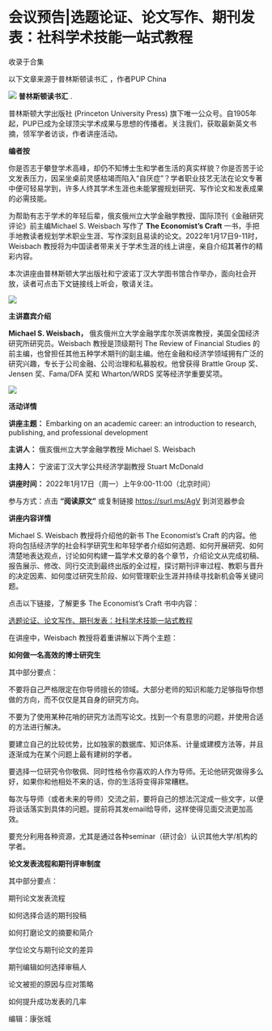 # 会议预告|选题论证、论文写作、期刊发表：社科学术技能一站式教程


收录于合集

以下文章来源于普林斯顿读书汇 ，作者PUP China

![](/images/28/2.png) **普林斯顿读书汇** .

普林斯顿大学出版社 (Princeton University Press)
旗下唯一公众号。自1905年起，PUP已成为全球顶尖学术成果与思想的传播者。关注我们，获取最新英文书摘，领军学者访谈，作者讲座活动。

  

**编者按**

你是否志于攀登学术高峰，却仍不知博士生和学者生活的真实样貌？你是否苦于论文发表压力，因呆坐桌前灵感枯竭而陷入“自厌症”？学者职业技艺无法在论文专著中便可轻易学到，许多人终其学术生涯也未能掌握规划研究、写作论文和发表成果的必需技能。

  

为帮助有志于学术的年轻后辈，俄亥俄州立大学金融学教授、国际顶刊《金融研究评论》前主编Michael S. Weisbach 写作了 **The
Economist’s Craft** 一书，手把手地教读者规划学术职业生涯、写作深刻且易读的论文。2022年1月17日9-11时，Weisbach
教授将为中国读者带来关于学术生涯的线上讲座，亲自介绍其著作的精彩内容。

  

本次讲座由普林斯顿大学出版社和宁波诺丁汉大学图书馆合作举办，面向社会开放，读者可点击下文链接线上听会，敬请关注。

![](/images/28/3.png)  

 **主讲嘉宾介绍**

 **Michael S. Weisbach，** 俄亥俄州立大学金融学库尔茨讲席教授，美国全国经济研究所研究员。Weisbach 教授是顶级期刊 The
Review of Financial Studies
的前主编，也曾担任其他五种学术期刊的副主编。他在金融和经济学领域拥有广泛的研究兴趣，专长于公司金融、公司治理和私募股权。他曾获得 Brattle Group
奖、Jensen 奖、Fama/DFA 奖和 Wharton/WRDS 奖等经济学重要奖项。

![](/images/28/4.jpeg)

 **活动详情**

 **讲座主题：** Embarking on an academic career: an introduction to research,
publishing, and professional development  

  

 **主讲人：** 俄亥俄州立大学金融学教授 Michael S. Weisbach

  

 **主持人：** 宁波诺丁汉大学公共经济学副教授 Stuart McDonald  

  

 **讲座时间：** 2022年1月17日（周一）上午9:00-11:00（北京时间）  

  

参与方式：点击 **“阅读原文”** 或复制链接 https://surl.ms/AgV 到浏览器参会

  

 **讲座内容详情**

Michael S. Weisbach 教授将介绍他的新书 The Economist’s Craft
的内容。他将向包括经济学的社会科学研究生和年轻学者介绍如何选题、如何开展研究、如何清楚地表达观点，讨论如何构建一篇学术文章的各个章节，介绍论文从完成初稿、报告展示、修改、同行交流到最终出版的全过程，探讨期刊评审过程、教职与晋升的决定因素、如何度过研究生阶段、如何管理职业生涯并持续寻找新机会等关键问题。

  

点击以下链接，了解更多 The Economist’s Craft 书中内容：

  

[选题论证、论文写作、期刊发表：社科学术技能一站式教程](https://mp.weixin.qq.com/s?__biz=MzU3NzI4MTAxNA==&mid=2247499052&idx=1&sn=92ad914150206497febca2e2f40ec8db&scene=21#wechat_redirect)

  

在讲座中，Weisbach 教授将着重讲解以下两个主题：

  

 **如何做一名高效的博士研究生**

  
其中部分要点：  

  

不要将自己严格限定在你导师擅长的领域。大部分老师的知识和能力足够指导你想做的方向，而不仅仅是其自身的研究方向。

  

不要为了使用某种花哨的研究方法而写论文。找到一个有意思的问题，并使用合适的方法进行解决。

  

要建立自己的比较优势，比如独家的数据库、知识体系、计量或建模方法等，并且逐渐成为在某个问题上最有建树的学者。

  

要选择一位研究令你敬佩、同时性格令你喜欢的人作为导师。无论他研究做得多么好，如果你和他相处不来的话，你的生活将变得非常糟糕。

  

每次与导师（或者未来的导师）交流之前，要将自己的想法沉淀成一些文字，以便将谈话落实到具体的问题。提前将其发email给导师，这样使得见面交流更加高效。

  

要充分利用各种资源，尤其是通过各种seminar（研讨会）认识其他大学/机构的学者。

  

 **论文发表流程和期刊评审制度**

  
其中部分要点：

  

期刊论文发表流程  

  

如何选择合适的期刊投稿

  

如何打磨论文的摘要和简介

  

学位论文与期刊论文的差异  

  

期刊编辑如何选择审稿人  

  

论文被拒的原因与应对策略  

  

如何提升成功发表的几率

  

编辑：康张城

